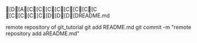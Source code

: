 [D[A[C[C[C[C[C[C[C[C [C[C[C[C[D[D[D[DREADME.md


remote repository of git_tutorial
git add README.md
git commit -m "remote repository add aREADME.md"
